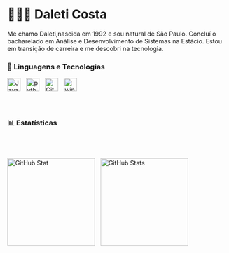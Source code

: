 # 👩🏻‍💻 Daleti Costa

Me chamo Daleti,nascida em 1992 e sou natural de São Paulo. Concluí o bacharelado em Análise e Desenvolvimento de Sistemas na Estácio. Estou em transição de carreira e me descobri na tecnologia.



### 🤖 Linguagens e Tecnologias



<img 
    align="left" 
    alt="Java" 
    title="Java"
    width="30px" 
    style="padding-right: 10px;" 
    src="https://cdn.jsdelivr.net/gh/devicons/devicon@latest/icons/java/java-original.svg" 
/>
<img 
    align="left" 
    alt="python"
    title="python" 
    width="30px" 
    style="padding-right: 10px;" 
    src="https://cdn.jsdelivr.net/gh/devicons/devicon@latest/icons/python/python-original.svg" 
/>

<img 
    align="left" 
    alt="Git" 
    title="Git"
    width="30px" 
    style="padding-right: 10px;" 
    src="https://cdn.jsdelivr.net/gh/devicons/devicon@latest/icons/git/git-original.svg" 
/>
<img 
    align="left" 
    alt="windows11" 
    title="windows11"
    width="30px" 
    style="padding-right: 10px;" 
    src="https://cdn.jsdelivr.net/gh/devicons/devicon@latest/icons/windows11/windows11-original.svg" 
/>


<br/>
<br/>

<br/>
<br/>

### 📊 Estatísticas


<br/>
<br/>

<p>
  <img 
    align="left" 
    alt="GitHub Stat" 
    height="200" 
    style="padding-right: 10px;" 
    src="https://github-readme-stats.vercel.app/api?username=DaletiCosta&show_icons=true&theme=tokyonight&include_all_commits=true&locale=pt-br" 
  />
<img 
      align="left" 
      alt="GitHub Stats" 
      height="200" 
      src="https://github-readme-stats.vercel.app/api/top-langs/?username=DaletiCosta&theme=tokyonight&layout=compact&custom_title=Tecnologias&langs_count=9" 
  />

</p>


